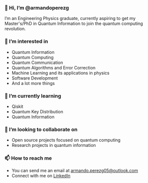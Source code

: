 ### 👋 Hi, I’m @armandoperezg

I’m an Engineering Physics graduate, currently aspiring to get my Master's/PhD in Quantum Information to join the quantum computing revolution.

### 👀 I’m interested in
- Quantum Information
- Quantum Computing
- Quantum Communication
- Quantum Algorithms and Error Correction
- Machine Learning and its applications in physics
- Software Development
- And a lot more things

### 🌱 I’m currently learning
- Qiskit
- Quantum Key Distribution
- Quantum Information

### 💞️ I’m looking to collaborate on
- Open source projects focused on quantum computing
- Research projects in quantum information

### 📫 How to reach me
- You can send me an email at armando.perezg05@outlook.com
- Connect with me on [LinkedIn](https://www.linkedin.com/in/armandoperezg)


<!---
armandoperezg/armandoperezg is a ✨ special ✨ repository because its `README.md` (this file) appears on your GitHub profile.
You can click the Preview link to take a look at your changes.
--->
